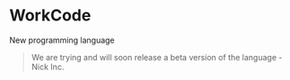 # WorkCode

New programming language

> We are trying and will soon release a beta version of the language - Nick Inc.
